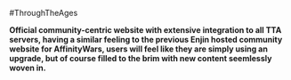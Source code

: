 #ThroughTheAges



**Official community-centric website with extensive integration to all TTA servers, having a similar feeling to the previous Enjin hosted community website for AffinityWars, users will feel like they are simply using an upgrade, but of course filled to the brim with new content seemlessly woven in.**